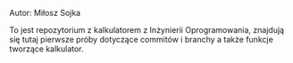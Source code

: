Autor: Miłosz Sojka

To jest repozytorium z kalkulatorem z Inżynierii Oprogramowania,
znajdują się tutaj pierwsze próby dotyczące commitów i branchy a także funkcje tworzące kalkulator.